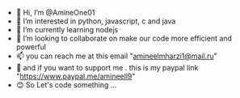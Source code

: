 - 👋 Hi, I’m @AmineOne01
- 👀 I’m interested in python, javascript, c and java
- 🌱 I’m currently learning nodejs
- 💞️ I’m looking to collaborate on make our code more efficient and powerful
- 📫 you can reach me at this email "amineelmharzi1@mail.ru"
- 🙏 and if you want to support me . this is my paypal link "https://www.paypal.me/amineell9"
- 😊 So Let's code something ...

<!---
AmineOne01/AmineOne01 is a ✨ special ✨ repository because its `README.md` (this file) appears on your GitHub profile.
You can click the Preview link to take a look at your changes.
--->
